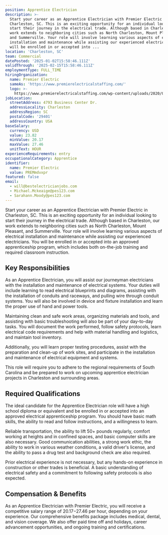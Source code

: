 ```yaml
---
position: Apprentice Electrician
description: >-
  Start your career as an Apprentice Electrician with Premier Electric in
  Charleston, SC. This is an exciting opportunity for an individual looking to
  start their journey in the electrical trade. Although based in Charleston, our
  work extends to neighboring cities such as North Charleston, Mount Pleasant,
  and Summerville. Your role will involve learning various aspects of electrical
  installation and maintenance while assisting our experienced electricians. You
  will be enrolled in or accepted into ...
location: 'Charleston, SC'
team: Commercial
datePosted: '2025-01-02T15:58:46.111Z'
validThrough: '2025-02-15T15:58:46.111Z'
employmentType: FULL_TIME
hiringOrganization:
  name: Premier Electric
  sameAs: 'https://www.premierelectricalstaffing.com/'
  logo: >-
    https://www.premierelectricalstaffing.com/wp-content/uploads/2020/05/Premier-Electrical-Staffing-logo.png
jobLocation:
  streetAddress: 4793 Business Center Dr.
  addressLocality: Charleston
  addressRegion: SC
  postalCode: '29401'
  addressCountry: USA
baseSalary:
  currency: USD
  value: 23.82
  minValue: 20.17
  maxValue: 27.46
  unitText: HOUR
experienceRequirements: entry
occupationalCategory: Apprentice
identifier:
  name: Premier Electric
  value: PREMmdvxpr
featured: false
email:
  - will@bestelectricianjobs.com
  - Michael.Mckeaige@pes123.com
  - Sarahann.Moody@pes123.com
---
```




Start your career as an Apprentice Electrician with Premier Electric in Charleston, SC. This is an exciting opportunity for an individual looking to start their journey in the electrical trade. Although based in Charleston, our work extends to neighboring cities such as North Charleston, Mount Pleasant, and Summerville. Your role will involve learning various aspects of electrical installation and maintenance while assisting our experienced electricians. You will be enrolled in or accepted into an approved apprenticeship program, which includes both on-the-job training and required classroom instruction. 

## Key Responsibilities
As an Apprentice Electrician, you will assist our journeyman electricians with the installation and maintenance of electrical systems. Your duties will include learning to read electrical blueprints and diagrams, assisting with the installation of conduits and raceways, and pulling wire through conduit systems. You will also be involved in device and fixture installation and learn the proper use of hand and power tools. 

Maintaining clean and safe work areas, organizing materials and tools, and assisting with basic troubleshooting will also be part of your day-to-day tasks. You will document the work performed, follow safety protocols, learn electrical code requirements and help with material handling and logistics, and maintain tool inventory. 

Additionally, you will learn proper testing procedures, assist with the preparation and clean-up of work sites, and participate in the installation and maintenance of electrical equipment and systems. 

This role will require you to adhere to the regional requirements of South Carolina and be prepared to work on upcoming apprentice electrician projects in Charleston and surrounding areas.

## Required Qualifications
The ideal candidate for the Apprentice Electrician role will have a high school diploma or equivalent and be enrolled in or accepted into an approved electrical apprenticeship program. You should have basic math skills, the ability to read and follow instructions, and a willingness to learn. 

Reliable transportation, the ability to lift 50+ pounds regularly, comfort working at heights and in confined spaces, and basic computer skills are also necessary. Good communication abilities, a strong work ethic, the ability to work in various weather conditions, a valid driver's license, and the ability to pass a drug test and background check are also required. 

Prior electrical experience is not necessary, but any hands-on experience in construction or other trades is beneficial. A basic understanding of electrical safety and a commitment to following safety protocols is also expected. 

## Compensation & Benefits
As an Apprentice Electrician with Premier Electric, you will receive a competitive salary range of $20.17-$27.46 per hour, depending on your experience. Our comprehensive benefits package includes medical, dental, and vision coverage. We also offer paid time off and holidays, career advancement opportunities, and ongoing training and certifications.
